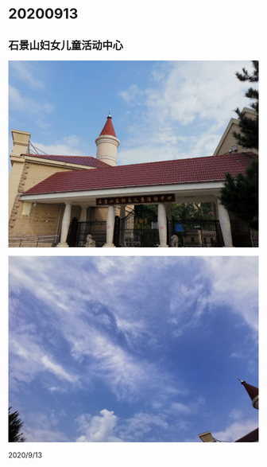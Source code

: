 # 20200913

## 石景山妇女儿童活动中心

![](../../assets/001/2020091302.png)

![](../../assets/001/2020091301.png)

2020/9/13